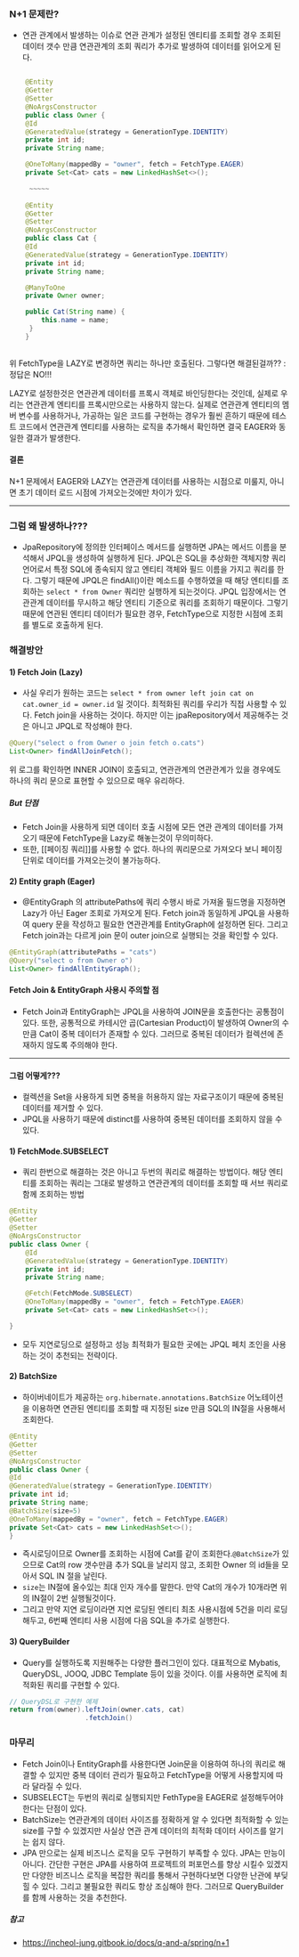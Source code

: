 ### N+1 문제란?

- 연관 관계에서 발생하는 이슈로 연관 관계가 설정된 엔티티를 조회할 경우 조회된 데이터 갯수 만큼 연관관계의 조회 쿼리가 추가로 발생하여 데이터를 읽어오게 된다.

```java

    @Entity
    @Getter
    @Setter
    @NoArgsConstructor
    public class Owner {
    @Id
    @GeneratedValue(strategy = GenerationType.IDENTITY)
    private int id;
    private String name;

    @OneToMany(mappedBy = "owner", fetch = FetchType.EAGER)
    private Set<Cat> cats = new LinkedHashSet<>();

     ~~~~~
	
    @Entity
    @Getter
    @Setter
    @NoArgsConstructor
    public class Cat {
    @Id
    @GeneratedValue(strategy = GenerationType.IDENTITY)
    private int id;
    private String name;

    @ManyToOne
    private Owner owner;

    public Cat(String name) {
        this.name = name;
     }
    }
    
```

위 FetchType을 LAZY로 변경하면 쿼리는 하나만 호출된다. 그렇다면 해결된걸까??
: 정답은 NO!!!


LAZY로 설정한것은 연관관계 데이터를 프록시 객체로 바인딩한다는 것인데, 실제로 우리는 연관관계 엔티티를 프록시만으로는 사용하지 않는다. 실제로 연관관계 엔티티의 멤버 변수를 사용하거나, 가공하는 일은 코드를 구현하는 경우가 훨씬 흔하기 때문에 테스트 코드에서 연관관계 엔티티를 사용하는 로직을 추가해서 확인하면 결국 EAGER와 동일한 결과가 발생한다.


#### 결론

N+1 문제에서 EAGER와 LAZY는 연관관계 데이터를 사용하는 시점으로 미룰지, 아니면 초기 데이터 로드 시점에 가져오는것에만 차이가 있다.

---

### 그럼 왜 발생하나???

- JpaRepository에 정의한 인터페이스 메서드를 실행하면 JPA는 메서드 이름을 분석해서 JPQL을 생성하여 실행하게 된다. JPQL은 SQL을 추상화한 객체지향 쿼리 언어로서 특정 SQL에 종속되지 않고 엔티티 객체와 필드 이름을 가지고 쿼리를 한다. 그렇기 때문에 JPQL은 findAll()이란 메소드를 수행하였을 때 해당 엔티티를 조회하는 `select * from Owner` 쿼리만 실행하게 되는것이다. JPQL 입장에서는 연관관계 데이터를 무시하고 해당 엔티티 기준으로 쿼리를 조회하기 때문이다. 그렇기 때문에 연관된 엔티티 데이터가 필요한 경우, FetchType으로 지정한 시점에 조회를 별도로 호출하게 된다.


### 해결방안 

#### 1) Fetch Join (Lazy)
- 사실 우리가 원하는 코드는 `select * from owner left join cat on cat.owner_id = owner.id` 일 것이다. 최적화된 쿼리를 우리가 직접 사용할 수 있다. Fetch join을 사용하는 것이다. 하지만 이는 jpaRepository에서 제공해주는 것은 아니고 JPQL로 작성해야 한다.

```java
@Query("select o from Owner o join fetch o.cats")
List<Owner> findAllJoinFetch();
```

위 로그를 확인하면 INNER JOIN이 호출되고, 연관관계의 연관관계가 있을 경우에도 하나의 쿼리 문으로 표현할 수 있으므로 매우 유리하다.
#####  But 단점

- Fetch Join을 사용하게 되면 데이터 호출 시점에 모든 연관 관계의 데이터를 가져오기 때문에 FetchType을 Lazy로 해놓는것이 무의미하다.
- 또한, [[페이징 쿼리]]를 사용할 수 없다. 하나의 쿼리문으로 가져오다 보니 페이징 단위로 데이터를 가져오는것이 불가능하다.


#### 2) Entity graph (Eager)
- @EntityGraph 의 attributePaths에 쿼리 수행시 바로 가져올 필드명을 지정하면 Lazy가 아닌 Eager 조회로 가져오게 된다. Fetch join과 동일하게 JPQL을 사용하여 query 문을 작성하고 필요한 연관관계를 EntityGraph에 설정하면 된다. 그리고 Fetch join과는 다르게 join 문이 outer join으로 실행되는 것을 확인할 수 있다.

```java
@EntityGraph(attributePaths = "cats")
@Query("select o from Owner o")
List<Owner> findAllEntityGraph();
```



#### Fetch Join & EntityGraph 사용시 주의할 점

- Fetch Join과 EntityGraph는 JPQL을 사용하여 JOIN문을 호출한다는 공통점이 있다. 또한, 공통적으로 카테시안 곱(Cartesian Product)이 발생하여 Owner의 수만큼 Cat이 중복 데이터가 존재할 수 있다. 그러므로 중복된 데이터가 컬렉션에 존재하지 않도록 주의해야 한다.

---

#### 그럼 어떻게???

- 컬렉션을 Set을 사용하게 되면 중복을 허용하지 않는 자료구조이기 때문에 중복된 데이터를 제거할 수 있다.
- JPQL을 사용하기 때문에 distinct를 사용하여 중복된 데이터를 조회하지 않을 수 있다.


#### 1) FetchMode.SUBSELECT

- 쿼리 한번으로 해결하는 것은 아니고 두번의 쿼리로 해결하는 방법이다. 해당 엔티티를 조회하는 쿼리는 그대로 발생하고 연관관계의 데이터를 조회할 때 서브 쿼리로 함께 조회하는 방법

```java
@Entity
@Getter
@Setter
@NoArgsConstructor
public class Owner {
    @Id
    @GeneratedValue(strategy = GenerationType.IDENTITY)
    private int id;
    private String name;

    @Fetch(FetchMode.SUBSELECT)
    @OneToMany(mappedBy = "owner", fetch = FetchType.EAGER)
    private Set<Cat> cats = new LinkedHashSet<>();

}
```

- 모두 지연로딩으로 설정하고 성능 최적화가 필요한 곳에는 JPQL 페치 조인을 사용하는 것이 추천되는 전략이다.


#### 2) BatchSize

- 하이버네이트가 제공하는 `org.hibernate.annotations.BatchSize` 어노테이션을 이용하면 연관된 엔티티를 조회할 때 지정된 size 만큼 SQL의 IN절을 사용해서 조회한다.

```java
@Entity
@Getter
@Setter
@NoArgsConstructor
public class Owner {
@Id
@GeneratedValue(strategy = GenerationType.IDENTITY)
private int id;
private String name;
@BatchSize(size=5)
@OneToMany(mappedBy = "owner", fetch = FetchType.EAGER)
private Set<Cat> cats = new LinkedHashSet<>();
}
```

- 즉시로딩이므로 Owner를 조회하는 시점에 Cat를 같이 조회한다.`@BatchSize`가 있으므로 Cat의 row 갯수만큼 추가 SQL을 날리지 않고, 조회한 Owner 의 id들을 모아서 SQL IN 절을 날린다.
- `size`는 IN절에 올수있는 최대 인자 개수를 말한다. 만약 Cat의 개수가 10개라면 위의 IN절이 2번 실행될것이다.
- 그리고 만약 지연 로딩이라면 지연 로딩된 엔티티 최초 사용시점에 5건을 미리 로딩해두고, 6번째 엔티티 사용 시점에 다음 SQL을 추가로 실행한다.


#### 3) QueryBuilder

- Query를 실행하도록 지원해주는 다양한 플러그인이 있다. 대표적으로 Mybatis, QueryDSL, JOOQ, JDBC Template 등이 있을 것이다. 이를 사용하면 로직에 최적화된 쿼리를 구현할 수 있다.

```java
// QueryDSL로 구현한 예제
return from(owner).leftJoin(owner.cats, cat)
                   .fetchJoin()
```


### 마무리

- Fetch Join이나 EntityGraph를 사용한다면 Join문을 이용하여 하나의 쿼리로 해결할 수 있지만 중복 데이터 관리가 필요하고 FetchType을 어떻게 사용할지에 따라 달라질 수 있다.
- SUBSELECT는 두번의 쿼리로 실행되지만 FethType을 EAGER로 설정해두어야 한다는 단점이 있다.
- BatchSize는 연관관계의 데이터 사이즈를 정확하게 알 수 있다면 최적화할 수 있는 size를 구할 수 있겠지만 사실상 연관 관계 데이터의 최적화 데이터 사이즈를 알기는 쉽지 않다.
- JPA 만으로는 실제 비즈니스 로직을 모두 구현하기 부족할 수 있다. JPA는 만능이 아니다. 간단한 구현은 JPA를 사용하여 프로젝트의 퍼포먼스를 향상 시킬수 있겠지만 다양한 비즈니스 로직을 복잡한 쿼리를 통해서 구현하다보면 다양한 난관에 부딪힐 수 있다. 그리고 불필요한 쿼리도 항상 조심해야 한다. 그러므로 QueryBuilder를 함께 사용하는 것을 추천한다.



##### 참고
- https://incheol-jung.gitbook.io/docs/q-and-a/spring/n+1